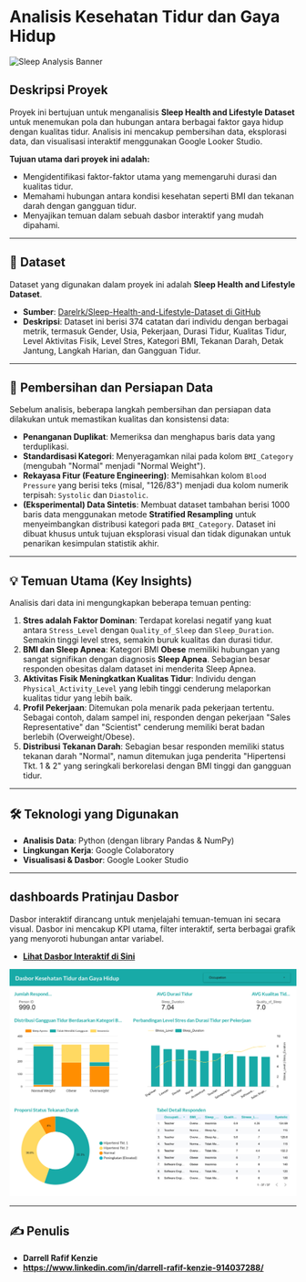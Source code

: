 # Analisis Kesehatan Tidur dan Gaya Hidup

![Sleep Analysis Banner](https://img.freepik.com/free-vector/sleep-analysis-concept-illustration_114360-7057.jpg?w=1060&t=st=1722480029~exp=1722480629~hmac=657bf771e3553258849b38030fc865f14ab9d4586414731a50a316b1ed876527)

##  Deskripsi Proyek
Proyek ini bertujuan untuk menganalisis **Sleep Health and Lifestyle Dataset** untuk menemukan pola dan hubungan antara berbagai faktor gaya hidup dengan kualitas tidur. Analisis ini mencakup pembersihan data, eksplorasi data, dan visualisasi interaktif menggunakan Google Looker Studio.

**Tujuan utama dari proyek ini adalah:**
* Mengidentifikasi faktor-faktor utama yang memengaruhi durasi dan kualitas tidur.
* Memahami hubungan antara kondisi kesehatan seperti BMI dan tekanan darah dengan gangguan tidur.
* Menyajikan temuan dalam sebuah dasbor interaktif yang mudah dipahami.

---

## 🔬 Dataset
Dataset yang digunakan dalam proyek ini adalah **Sleep Health and Lifestyle Dataset**.

* **Sumber**: [Darelrk/Sleep-Health-and-Lifestyle-Dataset di GitHub](https://github.com/Darelrk/Sleep-Health-and-Lifestyle-Dataset)
* **Deskripsi**: Dataset ini berisi 374 catatan dari individu dengan berbagai metrik, termasuk Gender, Usia, Pekerjaan, Durasi Tidur, Kualitas Tidur, Level Aktivitas Fisik, Level Stres, Kategori BMI, Tekanan Darah, Detak Jantung, Langkah Harian, dan Gangguan Tidur.

---

## 🧼 Pembersihan dan Persiapan Data
Sebelum analisis, beberapa langkah pembersihan dan persiapan data dilakukan untuk memastikan kualitas dan konsistensi data:

-   **Penanganan Duplikat**: Memeriksa dan menghapus baris data yang terduplikasi.
-   **Standardisasi Kategori**: Menyeragamkan nilai pada kolom `BMI_Category` (mengubah "Normal" menjadi "Normal Weight").
-   **Rekayasa Fitur (Feature Engineering)**: Memisahkan kolom `Blood Pressure` yang berisi teks (misal, "126/83") menjadi dua kolom numerik terpisah: `Systolic` dan `Diastolic`.
-   **(Eksperimental) Data Sintetis**: Membuat dataset tambahan berisi 1000 baris data menggunakan metode **Stratified Resampling** untuk menyeimbangkan distribusi kategori pada `BMI_Category`. Dataset ini dibuat khusus untuk tujuan eksplorasi visual dan tidak digunakan untuk penarikan kesimpulan statistik akhir.

---

## 💡 Temuan Utama (Key Insights)
Analisis dari data ini mengungkapkan beberapa temuan penting:

1.  **Stres adalah Faktor Dominan**: Terdapat korelasi negatif yang kuat antara `Stress_Level` dengan `Quality_of_Sleep` dan `Sleep_Duration`. Semakin tinggi level stres, semakin buruk kualitas dan durasi tidur.
2.  **BMI dan Sleep Apnea**: Kategori BMI **Obese** memiliki hubungan yang sangat signifikan dengan diagnosis **Sleep Apnea**. Sebagian besar responden obesitas dalam dataset ini menderita Sleep Apnea.
3.  **Aktivitas Fisik Meningkatkan Kualitas Tidur**: Individu dengan `Physical_Activity_Level` yang lebih tinggi cenderung melaporkan kualitas tidur yang lebih baik.
4.  **Profil Pekerjaan**: Ditemukan pola menarik pada pekerjaan tertentu. Sebagai contoh, dalam sampel ini, responden dengan pekerjaan "Sales Representative" dan "Scientist" cenderung memiliki berat badan berlebih (Overweight/Obese).
5.  **Distribusi Tekanan Darah**: Sebagian besar responden memiliki status tekanan darah "Normal", namun ditemukan juga penderita "Hipertensi Tkt. 1 & 2" yang seringkali berkorelasi dengan BMI tinggi dan gangguan tidur.

---

## 🛠️ Teknologi yang Digunakan
* **Analisis Data**: Python (dengan library Pandas & NumPy)
* **Lingkungan Kerja**: Google Colaboratory
* **Visualisasi & Dasbor**: Google Looker Studio

---

##  dashboards Pratinjau Dasbor
Dasbor interaktif dirancang untuk menjelajahi temuan-temuan ini secara visual. Dasbor ini mencakup KPI utama, filter interaktif, serta berbagai grafik yang menyoroti hubungan antar variabel.

* **[Lihat Dasbor Interaktif di Sini]([https://lookerstudio.google.com/s/pNtgwV84HTE])**

![Pratinjau Dasbor Analisis Tidur](https://github.com/Darelrk/Sleep-Health-and-Lifestyle-Dataset/raw/main/report.jpg)

---

## ✍️ Penulis
* **Darrell Rafif Kenzie**
* **https://www.linkedin.com/in/darrell-rafif-kenzie-914037288/**
